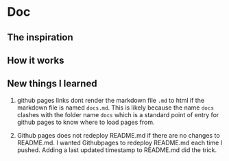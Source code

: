 # Doc

## The inspiration

## How it works

## New things I learned

1) github pages links dont render the markdown file `.md` to html if the markdown file is named `docs.md`. This is likely because the name `docs` clashes with the folder name `docs` which is a standard point of entry for github pages to know where to load pages from.

2) Github pages does not redeploy README.md if there are no changes to README.md. I wanted Githubpages to redeploy README.md each time I pushed. Adding a last updated timestamp to README.md did the trick.
